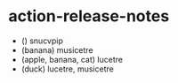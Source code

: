 # action-release-notes

- () snucvpip
- (banana) musicetre
- (apple, banana, cat) lucetre
- (duck) lucetre, musicetre
